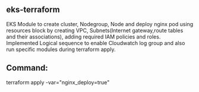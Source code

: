 ## eks-terraform
EKS Module to create cluster, Nodegroup, Node and deploy nginx pod using resources block by creating VPC, Subnets(Internet gateway,route tables and their associations), adding required IAM policies and roles.
Implemented Logical sequence to enable Cloudwatch log group and also run specific modules during terraform apply.


## Command:
terraform apply -var="nginx_deploy=true" 
